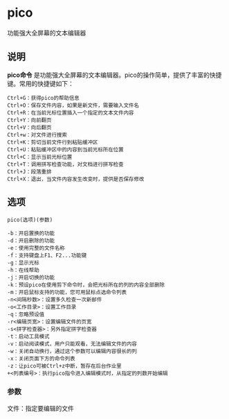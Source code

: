 pico
===

功能强大全屏幕的文本编辑器

## 说明

**pico命令** 是功能强大全屏幕的文本编辑器。pico的操作简单，提供了丰富的快捷键。常用的快捷键如下：

```
Ctrl+G：获得pico的帮助信息
Ctrl+O：保存文件内容，如果是新文件，需要输入文件名
Ctrl+R：在当前光标位置插入一个指定的文本文件内容
Ctrl+Y：向前翻页
Ctrl+V：向后翻页
Ctrl+w：对文件进行搜索
Ctrl+K：剪切当前文件行到粘贴缓冲区
Ctrl+U：粘贴缓冲区中的内容到当前光标所在位置
Ctrl+C：显示当前光标位置
Ctrl+T：调用拼写检查功能，对文档进行拼写检查
Ctrl+J：段落重排
Ctrl+X：退出，当文件内容发生改变时，提供是否保存修改
```

## 选项

```
pico(选项)(参数)
```

  

```
-b：开启置换的功能
-d：开启删除的功能
-e：使用完整的文件名称
-f：支持键盘上F1、F2...功能键
-g：显示光标
-h：在线帮助
-j：开启切换的功能
-k：预设pico在使用剪下命令时，会把光标所在的列的内容全部删除
-m：开启鼠标支持的功能，您可用鼠标点选命令列表
-n<间隔秒数>：设置多久检查一次新邮件
-o<工作目录>：设置工作目录
-q：忽略预设值
-r<编辑页宽>：设置编辑文件的页宽
-s<拼字检查器>：另外指定拼字检查器
-t：启动工具模式
-v：启动阅读模式，用户只能观看，无法编辑文件的内容
-w：关闭自动换行，通过这个参数可以编辑内容很长的列
-x：关闭页面下方的命令列表
-z：让pico可被Ctrl+z中断，暂存在后台作业里
+<列表编号>：执行pico指令进入编辑模式时，从指定的列数开始编辑
```

### 参数  

文件：指定要编辑的文件


